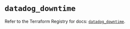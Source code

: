 # `datadog_downtime`

Refer to the Terraform Registry for docs: [`datadog_downtime`](https://registry.terraform.io/providers/datadog/datadog/3.52.0/docs/resources/downtime).
